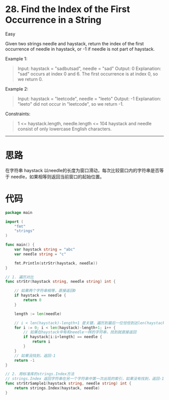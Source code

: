 # 28. Find the Index of the First Occurrence in a String

Easy

Given two strings needle and haystack, return the index of the first occurrence of needle in haystack, or -1 if needle is not part of haystack.

 

Example 1:
> Input: haystack = "sadbutsad", needle = "sad"
Output: 0
Explanation: "sad" occurs at index 0 and 6.
The first occurrence is at index 0, so we return 0.

Example 2:
> Input: haystack = "leetcode", needle = "leeto"
Output: -1
Explanation: "leeto" did not occur in "leetcode", so we return -1.
 

Constraints:
> 1 <= haystack.length, needle.length <= 104
haystack and needle consist of only lowercase English characters.

---

# 思路
在字符串 haystack 以needle的长度为窗口滑动，每次比较窗口内的字符串是否等于 needle，如果相等则返回当前窗口的起始位置。

# 代码
```go
package main

import (
	"fmt"
	"strings"
)

func main() {
	var haystack string = "abc"
	var needle string = "c"

	fmt.Println(strStr(haystack, needle))
}

// 1. 遍历对比
func strStr(haystack string, needle string) int {

	// 如果两个字符串相等，直接返回0
	if haystack == needle {
		return 0
	}

	length := len(needle)

	// i < len(haystack)-length+1 是关键，遍历到最后一位恰恰到达len(haystack)-1
	for i := 0; i < len(haystack)-length+1; i++ {
		// 如果在haystack中有和needle一样的字符串，找到就直接返回
		if haystack[i:i+length] == needle {
			return i
		}
	}
	// 如果没找到，返回-1
	return -1
}

// 2. 用标准库的strings.Index方法
// strings.Index 返回字符串在另一个字符串中第一次出现的索引，如果没有找到，返回-1
func strStrSample1(haystack string, needle string) int {
	return strings.Index(haystack, needle)
}
```
